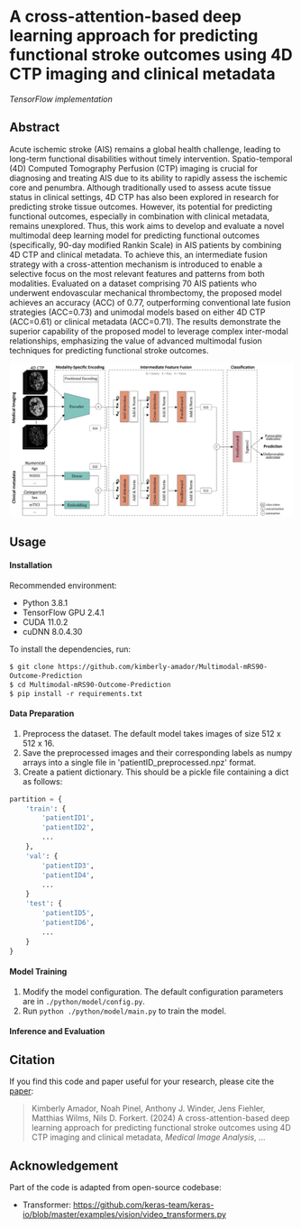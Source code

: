 # A cross-attention-based deep learning approach for predicting functional stroke outcomes using 4D CTP imaging and clinical metadata
*TensorFlow implementation*

</div>

## Abstract
Acute ischemic stroke (AIS) remains a global health challenge, leading to long-term functional disabilities without timely intervention. Spatio-temporal (4D) Computed Tomography Perfusion (CTP) imaging is crucial for diagnosing and treating AIS due to its ability to rapidly assess the ischemic core and penumbra. Although traditionally used to assess acute tissue status in clinical settings, 4D CTP has also been explored in research for predicting stroke tissue outcomes. However, its potential for predicting functional outcomes, especially in combination with clinical metadata, remains unexplored. Thus, this work aims to develop and evaluate a novel multimodal deep learning model for predicting functional outcomes (specifically, 90-day modified Rankin Scale) in AIS patients by combining 4D CTP and clinical metadata. To achieve this, an intermediate fusion strategy with a cross-attention mechanism is introduced to enable a selective focus on the most relevant features and patterns from both modalities. Evaluated on a dataset comprising 70 AIS patients who underwent endovascular mechanical thrombectomy, the proposed model achieves an accuracy (ACC) of 0.77, outperforming conventional late fusion strategies (ACC=0.73) and unimodal models based on either 4D CTP (ACC=0.61) or clinical metadata (ACC=0.71). The results demonstrate the superior capability of the proposed model to leverage complex inter-modal relationships, emphasizing the value of advanced multimodal fusion techniques for predicting functional stroke outcomes.

<p align="center">
<img src="https://github.com/kimberly-amador/Multimodal-mRS90-Outcome-Prediction/blob/main/figures/model_architecture.png" width="750">
</p>


## Usage

#### Installation

Recommended environment:

- Python 3.8.1
- TensorFlow GPU 2.4.1
- CUDA 11.0.2 
- cuDNN 8.0.4.30

To install the dependencies, run:

```shell
$ git clone https://github.com/kimberly-amador/Multimodal-mRS90-Outcome-Prediction
$ cd Multimodal-mRS90-Outcome-Prediction
$ pip install -r requirements.txt
```

#### Data Preparation
1. Preprocess the dataset. The default model takes images of size 512 x 512 x 16.
2. Save the preprocessed images and their corresponding labels as numpy arrays into a single file in 'patientID_preprocessed.npz' format. 
3. Create a patient dictionary. This should be a pickle file containing a dict as follows:

```python
partition = {
    'train': {
        'patientID1',
        'patientID2',
        ...
    },
    'val': {
        'patientID3',
        'patientID4',
        ...
    }
    'test': {
        'patientID5',
        'patientID6',
        ...
    }
}
```

#### Model Training

1. Modify the model configuration. The default configuration parameters are in `./python/model/config.py`.
2. Run `python ./python/model/main.py` to train the model.

#### Inference and Evaluation

## Citation
If you find this code and paper useful for your research, please cite the [paper](https://link.springer.com/chapter/10.1007/978-3-031-16437-8_62):

> Kimberly Amador, Noah Pinel, Anthony J. Winder, Jens Fiehler, Matthias Wilms, Nils D. Forkert. (2024) A cross-attention-based deep learning approach for predicting functional stroke outcomes using 4D CTP imaging and clinical metadata, *Medical Image Analysis*, ...

## Acknowledgement
Part of the code is adapted from open-source codebase:
* Transformer: https://github.com/keras-team/keras-io/blob/master/examples/vision/video_transformers.py
